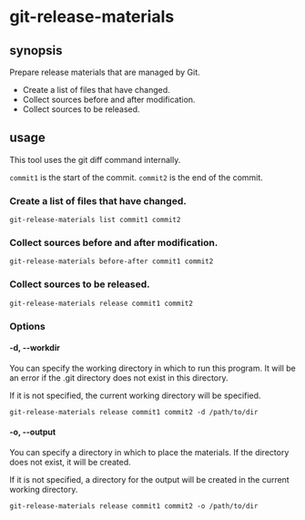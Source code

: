 # git-release-materials

## synopsis

Prepare release materials that are managed by Git.  

* Create a list of files that have changed.
* Collect sources before and after modification.
* Collect sources to be released.

## usage

This tool uses the git diff command internally.

`commit1` is the start of the commit.  `commit2` is the end of the commit.  

### Create a list of files that have changed.

```shell
git-release-materials list commit1 commit2
```

### Collect sources before and after modification.

```shell
git-release-materials before-after commit1 commit2
```

### Collect sources to be released.

```shell
git-release-materials release commit1 commit2
```

### Options

#### -d, --workdir

You can specify the working directory in which to run this program. It will be an error if the .git directory does not exist in this directory.

If it is not specified, the current working directory will be specified.

```shell
git-release-materials release commit1 commit2 -d /path/to/dir
```
#### -o, --output

You can specify a directory in which to place the materials. If the directory does not exist, it will be created.

If it is not specified, a directory for the output will be created in the current working directory.

```shell
git-release-materials release commit1 commit2 -o /path/to/dir
```